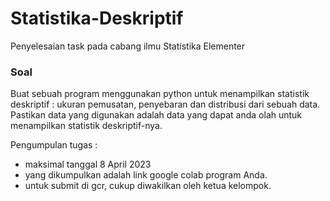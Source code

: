 # Statistika-Deskriptif
Penyelesaian task pada cabang ilmu Statistika Elementer

### Soal
Buat sebuah program menggunakan python untuk menampilkan statistik deskriptif : ukuran pemusatan, penyebaran dan distribusi dari sebuah data.
Pastikan data yang digunakan adalah data yang dapat anda olah untuk menampilkan statistik deskriptif-nya.

Pengumpulan tugas :
- maksimal tanggal 8 April 2023
- yang dikumpulkan adalah link google colab program Anda.
- untuk submit di gcr, cukup diwakilkan oleh ketua kelompok.
